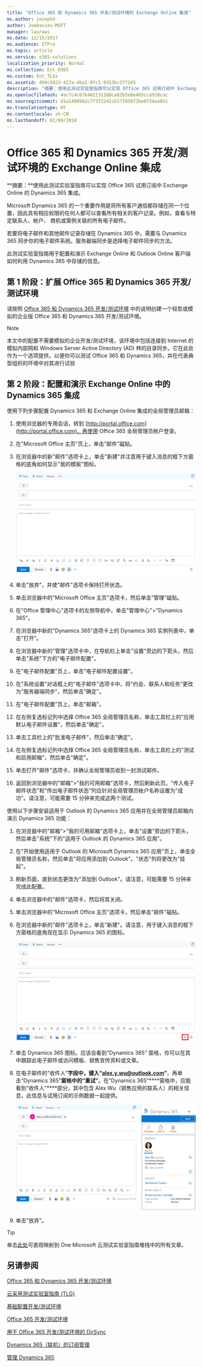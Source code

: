 ```yaml
---
title: "Office 365 和 Dynamics 365 开发/测试环境的 Exchange Online 集成"
ms.author: josephd
author: JoeDavies-MSFT
manager: laurawi
ms.date: 12/15/2017
ms.audience: ITPro
ms.topic: article
ms.service: o365-solutions
localization_priority: Normal
ms.collection: Ent_O365
ms.custom: Ent_TLGs
ms.assetid: 499c5823-427a-4ba2-8fc1-9553bc2ff2d3
description: "摘要：使用此测试实验室指南可以实现 Office 365 试用订阅中 Exchange Online 的 Dynamics 365 集成。"
ms.openlocfilehash: 4acfc4c676482131160ca82b5e8e405cca938cac
ms.sourcegitcommit: d1a1480982c773f2241cb17f85072be8724ea841
ms.translationtype: HT
ms.contentlocale: zh-CN
ms.lasthandoff: 02/09/2018
---
```

# <a name="exchange-online-integration-for-your-office-365-and-dynamics-365-devtest-environment"></a>Office 365 和 Dynamics 365 开发/测试环境的 Exchange Online 集成

 **摘要：**使用此测试实验室指南可以实现 Office 365 试用订阅中 Exchange Online 的 Dynamics 365 集成。
  
Microsoft Dynamics 365 的一个重要作用是将所有客户通信都存储在同一个位置，因此具有相应权限的任何人都可以查看所有相关的客户记录。例如，查看与特定联系人、帐户、 商机或案例关联的所有电子邮件。
  
若要将电子邮件和其他邮件记录存储在 Dynamics 365 中，需要与 Dynamics 365 同步你的电子邮件系统。服务器端同步是选择电子邮件同步的方法。
  
此测试实验室指南用于配置和演示 Exchange Online 和 Outlook Online 客户端如何利用 Dynamics 365 中存储的信息。 
  
## <a name="phase-1-build-out-the-office-365-and-dynamics-365-devtest-environment"></a>第 1 阶段：扩展 Office 365 和 Dynamics 365 开发/测试环境

请按照 [Office 365 和 Dynamics 365 开发/测试环境](office-365-and-dynamics-365-dev-test-environment.md) 中的说明创建一个轻型或模拟的企业版 Office 365 和 Dynamics 365 开发/测试环境。
  
> [!NOTE]
> 本文中的配置不需要模拟的企业开发/测试环境，该环境中包括连接到 Internet 的模拟内部网和 Windows Server Active Directory (AD) 林的目录同步。它在此处作为一个选项提供，以便你可以测试 Office 365 和 Dynamics 365，并在代表典型组织的环境中对其进行试验 
  
## <a name="phase-2-configure-and-demonstrate-dynamics-365-integration-in-exchange-online"></a>第 2 阶段：配置和演示 Exchange Online 中的 Dynamics 365 集成

使用下列步骤配置 Dynamics 365 和 Exchange Online 集成的全局管理员邮箱：
  
1. 使用浏览器的专用会话，转到 [http://portal.office.com](http://portal.office.com)，再使用 Office 365 全局管理员帐户登录。
    
2. 在"Microsoft Office 主页"页上，单击"邮件"磁贴。
    
3. 在浏览器中的新"邮件"选项卡上，单击"新建"并注意用于键入消息的框下方窗格的底角如何显示"我的模板"图标。
    
     ![空白的新电子邮件未与 Dynamics 365 集成。](images/879b54fd-a68f-4581-9f89-d5050df6f4de.png)
  
4. 单击"放弃"，并使"邮件"选项卡保持打开状态。
    
5. 单击浏览器中的"Microsoft Office 主页"选项卡，然后单击"管理"磁贴。
    
6. 在"Office 管理中心"选项卡的左侧导航中，单击"管理中心">"Dynamics 365"。
    
7. 在浏览器中新的"Dynamics 365"选项卡上的 Dynamics 365 实例列表中，单击"打开"。
    
8. 在浏览器中新的"管理"选项卡中，在导航栏上单击"设置"旁边的下箭头，然后单击"系统"下方的"电子邮件配置"。
    
9.  在"电子邮件配置"页上，单击"电子邮件配置设置"。
    
10. 在"系统设置"对话框上的"电子邮件"选项卡中，将"约会、联系人和任务"更改为"服务器端同步"，然后单击"确定"。
    
11. 在"电子邮件配置"页上，单击"邮箱"。
    
12. 在左侧复选标记列中选择 Office 365 全局管理员名称，单击工具栏上的"应用默认电子邮件设置"，然后单击"确定"。
    
13. 单击工具栏上的"批准电子邮件"，然后单击"确定"。
    
14. 在左侧复选标记列中选择 Office 365 全局管理员名称，单击工具栏上的"测试和启用邮箱"，然后单击"确定"。
    
15. 单击打开"邮件"选项卡，并确认全局管理员收到一封测试邮件。
    
16. 返回到浏览器中的"邮箱">"我的可用邮箱"选项卡，然后刷新此页。"传入电子邮件状态"和"传出电子邮件状态"列应针对全局管理员帐户名称设置为"成功"。请注意，可能需要 15 分钟来完成这两个测试。
    
使用以下步骤安装适用于 Outlook 的 Dynamics 365 应用并在全局管理员邮箱内演示 Dynamics 365 功能：
  
1. 在浏览器中的"邮箱">"我的可用邮箱"选项卡上，单击"设置"旁边的下箭头，然后单击"系统"下的"适用于 Outlook 的 Dynamics 365 应用"。
    
2. 在"开始使用适用于 Outlook 的 Microsoft Dynamics 365 应用"页上，单击全局管理员名称，然后单击"将应用添加到 Outlook"。"状态"列将更改为"挂起"。
    
3. 刷新页面，直到状态更改为"添加到 Outlook"。请注意，可能需要 15 分钟来完成此配置。
    
4. 单击浏览器中的"邮件"选项卡，然后将其关闭。
    
5. 单击浏览器中的"Microsoft Office 主页"选项卡，然后单击"邮件"磁贴。
    
6. 在浏览器中新的"邮件"选项卡上，单击"新建"。请注意，用于键入消息的框下方窗格的底角现在显示 Dynamics 365 的图标。
    
     ![空白的新电子邮件与 Dynamics 365 集成，显示新图标。](images/ecb822e1-45fe-4481-99a1-294317d1d2de.png)
  
7. 单击 Dynamics 365 图标。应该会看到"Dynamics 365" 窗格，你可以在其中跟踪此电子邮件或访问模板、销售宣传资料或文章。
    
8. 在电子邮件的“收件人”****字段中，键入“alex.y.wu@outlook.com”****，再单击“Dynamics 365”****窗格中的“重试”****。在“Dynamics 365”****窗格中，应能看到“收件人”****部分，其中包含 Alex Wu（销售应用的联系人）的相关信息，此信息与试用订阅的示例数据一起提供。
    
     ![存储在 Dynamics 365 中的销售联系人的 Dynamics 365 信息窗格。](images/a010fa5f-3f1b-47d4-ab5e-d00d85a24a3f.png)
  
9. 单击"放弃"。

> [!TIP]
> 单击[此处](http://aka.ms/catlgstack)可直观映射到 One Microsoft 云测试实验室指南堆栈中的所有文章。
    
## <a name="see-also"></a>另请参阅

[Office 365 和 Dynamics 365 开发/测试环境](office-365-and-dynamics-365-dev-test-environment.md)
  
[云采用测试实验室指南 (TLG)](cloud-adoption-test-lab-guides-tlgs.md)
  
[基础配置开发/测试环境](base-configuration-dev-test-environment.md)
  
[Office 365 开发/测试环境](office-365-dev-test-environment.md)
  
[用于 Office 365 开发/测试环境的 DirSync](dirsync-for-your-office-365-dev-test-environment.md)

[Dynamics 365（联机）的订阅管理](https://technet.microsoft.com/library/jj679903.aspx)
  
[管理 Dynamics 365](https://technet.microsoft.com/library/dn531101.aspx)


